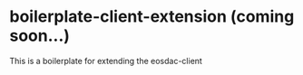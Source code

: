 
# boilerplate-client-extension (coming soon...)
This is a boilerplate for extending the eosdac-client
